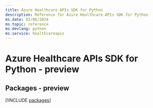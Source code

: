 ```yaml
---
title: Azure Healthcare APIs SDK for Python
description: Reference for Azure Healthcare APIs SDK for Python
ms.date: 03/06/2024
ms.topic: reference
ms.devlang: python
ms.service: healthcareapis
---
```

# Azure Healthcare APIs SDK for Python - preview
## Packages - preview
[!INCLUDE [packages](healthcare-apis-index.md)]